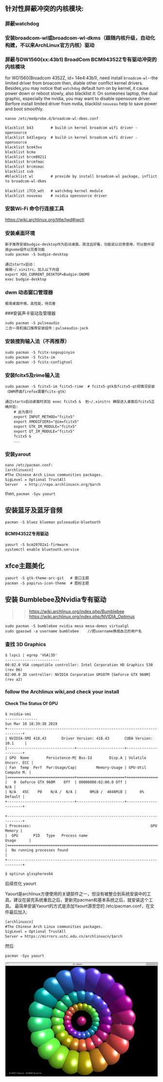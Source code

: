 ## 针对性屏蔽冲突的内核模块: 
### 屏蔽watchdog
### 安装broadcom-wl或broadcom-wl-dkms（跟随内核升级，自动化构建，不以来ArchLinux官方内核）驱动
### 屏蔽与DW1560(xx:43b1) BroadCom BCM94352Z专有驱动冲突的内核模块

for WD1560(Broadcom 4352Z, id= 14e4:43b1), need install `broadcom-wl`--the limited driver from broacom
then, diable other conflict kernel drivers.
Besides,you may notice that `watchdog` default turn on by kernel, it cause power down or reboot slowly, also blacklist it: 
On someones laptop, the dual graphic, especially the nvidia, you may want to disable opensoure driver. 
Berfore install limited driver from nvdia, blacklist `nouveau` help to save power and boot smoothly.

`nanoo /etc/modprobe.d/broadcom-wl-dkms.conf`
```
blacklist b43        # build-in kernel broadcom wifi driver - opensource
blacklist b43legacy  # build-in kernel broadcom wifi driver - opensource
blacklist bcm43xx    
blacklist bcma       
blacklist brcm80211  
blacklist brcmfmac   
blacklist brcmsmac   
blacklist ssb        
#blacklist wl        # provide by install broadcom-wl package, inflict to broadcom-wl-dkms

blacklist iTCO_wdt   # watchdog kernel module
blacklist nouveau    # nvidia opensource driver
```
### 安装Wi-Fi 命令行连接工具
https://wiki.archlinux.org/title/Iwd#iwctl

### 安装桌面环境
```
新手推荐安装budgie-desktop作为启动桌面，简洁且好看，功能足以日常使用，可以额外安装gnome组件以完善功能
sudo pacman -S budgie-desktop

通过startx启动：
编辑~/.xinitrc，加入以下内容
export XDG_CURRENT_DESKTOP=Budgie:GNOME
exec budgie-desktop
```
### dwm 动态窗口管理器
```
极简桌面环境，高性能，待完善
```

###安装声卡驱动及管理器
```
sudo pacman -S pulseaudio
二合一耳机插口推荐安装组件：pulseaudio-jack
```


### 安装搜狗输入法（不再推荐）
```
sudo pacman -S fcitx-sogoupinyin
sudo pacman -S fcitx-im
sudo pacman -S fcitx-configtool
```

### 安装fcitx5及rime输入法
```
sudo pacman -S fcitx5-im fcitx5-rime  # fcitx5-gtk及fcitx5-qt视情况安装（DWM界面firefox需要fcitx-gtk）

通过startx启动桌面时添加 exec fcitx5 &  到~/.xinitrc 确保进入桌面后fcitx5正确开启:
    # 此为首行
    export INPUT_METHOD="fcitx5"
    export XMODIFIERS="@im=fcitx5"
    export GTK_IM_MODULE="fcitx5"
    export QT_IM_MODULE="fcitx5"
    fcitx5 &
    ...

```

### 安装yarout
```
nano /etc/pacman.conf:
[archlinuxcn]
#The Chinese Arch Linux communities packages.
SigLevel = Optional TrustAll
Server   = http://repo.archlinuxcn.org/$arch
```
then,
`pacman -Syu yaourt`

## 安装蓝牙及蓝牙音频
```
pacman -S bluez blueman pulseaudio-bluetooth
```
#### BCM94352Z专用驱动
```
yaourt -S bcm20702a1-firmware
systemctl enable bluetooth.service
```
## xfce主题美化
```
yaourt -S gtk-theme-arc-git   # 窗口主题
pacman -S papirus-icon-theme  # 图标主题
```

## 安装 Bumblebee及Nvidia专有驱动
>> https://wiki.archlinux.org/index.php/Bumblebee
>> https://wiki.archlinux.org/index.php/NVIDIA_Optimus
```
sudo pacman -S bumblebee nvidia mesa mesa-demos virtualgl
sudo gpasswd -a username bumblebee    //把username换成自己的用户名
```
### 查找 3D Graphics
```
$ lspci | egrep 'VGA|3D'
-------------------------
00:02.0 VGA compatible controller: Intel Corporation HD Graphics 530 (rev 06)
02:00.0 3D controller: NVIDIA Corporation GM107M [GeForce GTX 960M] (rev a2)

```
### follow the Archlinux wiki,and check your install
#### Check The Status Of GPU

```
$ nvidia-smi
---------------
Sun Mar 10 18:39:30 2019       
+-----------------------------------------------------------------------------+
| NVIDIA-SMI 418.43       Driver Version: 418.43       CUDA Version: 10.1     |
|-------------------------------+----------------------+----------------------+
| GPU  Name        Persistence-M| Bus-Id        Disp.A | Volatile Uncorr. ECC |
| Fan  Temp  Perf  Pwr:Usage/Cap|         Memory-Usage | GPU-Util  Compute M. |
|===============================+======================+======================|
|   0  GeForce GTX 960M    Off  | 00000000:02:00.0 Off |                  N/A |
| N/A   45C    P8    N/A /  N/A |      0MiB /  4046MiB |      0%      Default |
+-------------------------------+----------------------+----------------------+
                                                                               
+-----------------------------------------------------------------------------+
| Processes:                                                       GPU Memory |
|  GPU       PID   Type   Process name                             Usage      |
|=============================================================================|
|  No running processes found                                                 |
+-----------------------------------------------------------------------------+
```
```
$ optirun glxspheres64
```

后续优化
yaourt

Yaourt是archlinux方便使用的关键部件之一，但没有被整合到系统安装中的工具。建议在装完系统重启之后，更新完pacman和基本系统之后，就安装这个工具。
最简单安装Yaourt的方式是添加Yaourt源至您的 /etc/pacman.conf，在文件最后加入:

    [archlinuxcn]
    #The Chinese Arch Linux communities packages.
    SigLevel = Optional TrustAll
    Server = https://mirrors.ustc.edu.cn/archlinuxcn/$arch

然后

    pacman -Syu yaourt

![test](https://github.com/crackself/Dell-7559_Linux/blob/master/ArchLinux/Screenshot.png)

